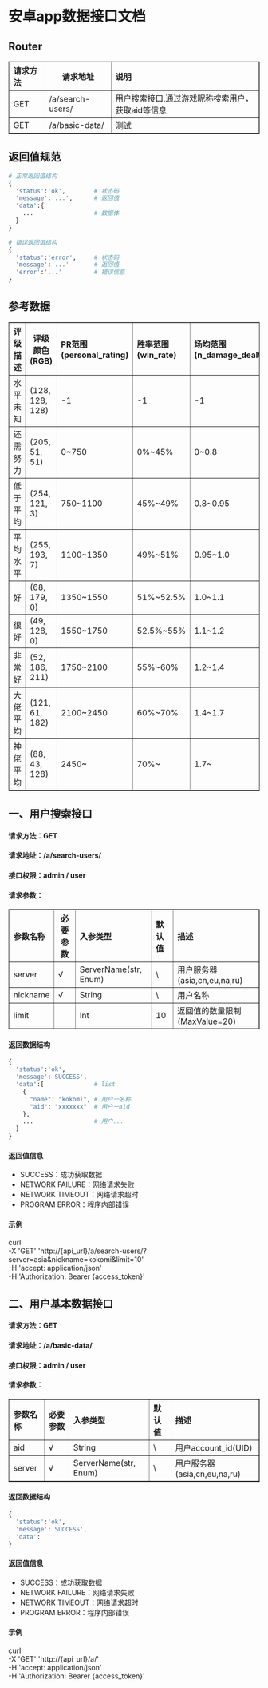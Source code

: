 # 安卓app数据接口文档

## Router

<table border="1" width="800px" cellspacing="10">
<tr>
  <th align="left">请求方法</th>
  <th align="center">请求地址</th>
  <th align="left">说明</th>
</tr>
<tr>
  <td>GET</td>
  <td>/a/search-users/</td>
  <td>用户搜索接口,通过游戏昵称搜索用户，获取aid等信息</td>
</tr>
<tr>
  <td>GET</td>
  <td>/a/basic-data/</td>
  <td>测试</td>
</tr>
</table>

## 返回值规范
```python
# 正常返回值结构
{
  'status':'ok',        # 状态码
  'message':'...',      # 返回值
  'data':{
    ...                 # 数据体
  }
}

# 错误返回值结构
{
  'status':'error',     # 状态码
  'message':'...'       # 返回值
  'error':'...'         # 错误信息
}
```

## 参考数据


<table border="1" width="1000px" cellspacing="10">
<tr>
  <th align="left">评级描述</th>
  <th align="center">评级颜色(RGB)</th>
  <th align="left">PR范围(personal_rating)</th>
  <th align="left">胜率范围(win_rate)</th>
  <th align="left">场均范围(n_damage_dealt)</th>
  <th align="left">击杀范围(n_frags)</th>
</tr>
<tr>
  <td>水平未知</td>
  <td>(128, 128, 128)</td>
  <td>-1</td>
  <td>-1</td>
  <td>-1</td>
  <td>-1</td>
</tr>
<tr>
  <td>还需努力</td>
  <td>(205, 51, 51)</td>
  <td>0~750</td>
  <td>0%~45%</td>
  <td>0~0.8</td>
  <td>0~0.2</td>
</tr>
<tr>
  <td>低于平均</td>
  <td>(254, 121, 3)</td>
  <td>750~1100</td>
  <td>45%~49%</td>
  <td>0.8~0.95</td>
  <td>0.2~0.3</td>
</tr>
<tr>
  <td>平均水平</td>
  <td>(255, 193, 7)</td>
  <td>1100~1350</td>
  <td>49%~51%</td>
  <td>0.95~1.0</td>
  <td>0.3~0.6</td>
</tr>
<tr>
  <td>好</td>
  <td>(68, 179, 0)</td>
  <td>1350~1550</td>
  <td>51%~52.5%</td>
  <td>1.0~1.1</td>
  <td>0.6~1.0</td>
</tr>
<tr>
  <td>很好</td>
  <td>(49, 128, 0)</td>
  <td>1550~1750</td>
  <td>52.5%~55%</td>
  <td>1.1~1.2</td>
  <td>1.0~1.3</td>
</tr>
<tr>
  <td>非常好</td>
  <td>(52, 186, 211)</td>
  <td>1750~2100</td>
  <td>55%~60%</td>
  <td>1.2~1.4</td>
  <td>1.3~1.5</td>
</tr>
<tr>
  <td>大佬平均</td>
  <td>(121, 61, 182)</td>
  <td>2100~2450</td>
  <td>60%~70%</td>
  <td>1.4~1.7</td>
  <td>1.5~2.0</td>
</tr>
<tr>
  <td>神佬平均</td>
  <td>(88, 43, 128)</td>
  <td>2450~</td>
  <td>70%~</td>
  <td>1.7~</td>
  <td>2.0~</td>
</tr>
</table>

## 一、用户搜索接口

#### 请求方法：GET

#### 请求地址：/a/search-users/

#### 接口权限：admin / user

#### 请求参数：

<table border="1" width="800px" cellspacing="10">
<tr>
  <th align="left">参数名称</th>
  <th align="center">必要参数</th>
  <th align="left">入参类型</th>
  <th align="left">默认值</th>
  <th align="left">描述</th>
</tr>
<tr>
  <td>server</td>
  <td>√</td>
  <td>ServerName(str, Enum)</td>
  <td>\</td>
  <td>用户服务器(asia,cn,eu,na,ru)</td>
</tr>
<tr>
  <td>nickname</td>
  <td>√</td>
  <td>String</td>
  <td>\</td>
  <td>用户名称</td>
</tr>
<tr>
  <td>limit</td>
  <td> </td>
  <td>Int</td>
  <td>10</td>
  <td>返回值的数量限制(MaxValue=20)</td>
</tr>
</table>

#### 返回数据结构
```python
{
  'status':'ok',
  'message':'SUCCESS',
  'data':[              # list
    {
      "name": "kokomi", # 用户一名称
      "aid": "xxxxxxx"  # 用户一aid
    },
    ...                 # 用户...
  ]
}

```

#### 返回值信息

- SUCCESS：成功获取数据
- NETWORK FAILURE：网络请求失败
- NETWORK TIMEOUT：网络请求超时
- PROGRAM ERROR：程序内部错误

#### 示例
curl \
-X 'GET' 'http://{api_url}/a/search-users/?server=asia&nickname=kokomi&limit=10' \
-H 'accept: application/json' \
-H 'Authorization: Bearer {access_token}'

## 二、用户基本数据接口

#### 请求方法：GET

#### 请求地址：/a/basic-data/

#### 接口权限：admin / user

#### 请求参数：

<table border="1" width="800px" cellspacing="10">
<tr>
  <th align="left">参数名称</th>
  <th align="center">必要参数</th>
  <th align="left">入参类型</th>
  <th align="left">默认值</th>
  <th align="left">描述</th>
</tr>
<tr>
  <td>aid</td>
  <td>√</td>
  <td>String</td>
  <td>\</td>
  <td>用户account_id(UID)</td>
</tr>
<tr>
  <td>server</td>
  <td>√</td>
  <td>ServerName(str, Enum)</td>
  <td>\</td>
  <td>用户服务器(asia,cn,eu,na,ru)</td>
</tr>
</table>

#### 返回数据结构
```python
{
  'status':'ok',
  'message':'SUCCESS',
  'data':
}

```

#### 返回值信息

- SUCCESS：成功获取数据
- NETWORK FAILURE：网络请求失败
- NETWORK TIMEOUT：网络请求超时
- PROGRAM ERROR：程序内部错误

#### 示例
curl \
-X 'GET' 'http://{api_url}/a/' \
-H 'accept: application/json' \
-H 'Authorization: Bearer {access_token}'
